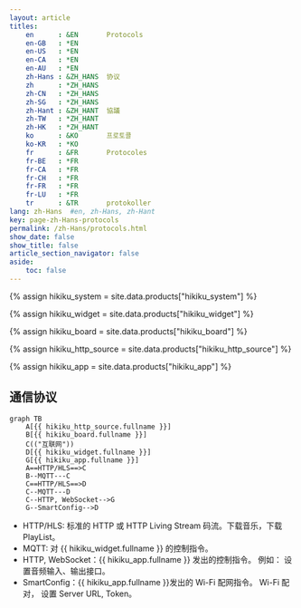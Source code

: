 ```yaml
---
layout: article
titles:
    en      : &EN       Protocols
    en-GB   : *EN
    en-US   : *EN
    en-CA   : *EN
    en-AU   : *EN
    zh-Hans : &ZH_HANS  协议
    zh      : *ZH_HANS
    zh-CN   : *ZH_HANS
    zh-SG   : *ZH_HANS
    zh-Hant : &ZH_HANT  協議
    zh-TW   : *ZH_HANT
    zh-HK   : *ZH_HANT
    ko      : &KO       프로토콜
    ko-KR   : *KO
    fr      : &FR       Protocoles
    fr-BE   : *FR
    fr-CA   : *FR
    fr-CH   : *FR
    fr-FR   : *FR
    fr-LU   : *FR
    tr      : &TR       protokoller
lang: zh-Hans  #en, zh-Hans, zh-Hant
key: page-zh-Hans-protocols
permalink: /zh-Hans/protocols.html
show_date: false
show_title: false
article_section_navigator: false
aside:
    toc: false
---
```


{% assign hikiku_system    = site.data.products["hikiku_system"] %}

{% assign hikiku_widget    = site.data.products["hikiku_widget"] %}

{% assign hikiku_board     = site.data.products["hikiku_board"] %}

{% assign hikiku_http_source   = site.data.products["hikiku_http_source"] %}

{% assign hikiku_app       = site.data.products["hikiku_app"] %}

## 通信协议

```mermaid
graph TB
    A[{{ hikiku_http_source.fullname }}]
    B[{{ hikiku_board.fullname }}]
    C(("互联网"))
    D[{{ hikiku_widget.fullname }}]
    G[{{ hikiku_app.fullname }}]
    A==HTTP/HLS==>C
    B--MQTT---C
    C==HTTP/HLS==>D
    C--MQTT---D
    C--HTTP, WebSocket-->G
    G--SmartConfig-->D
```

- HTTP/HLS: 标准的 HTTP 或 HTTP Living Stream 码流。下载音乐，下载 PlayList。
- MQTT: 对 {{ hikiku_widget.fullname }} 的控制指令。
- HTTP, WebSocket：{{ hikiku_app.fullname }} 发出的控制指令。 例如： 设置音频输入、输出接口。
- SmartConfig：{{ hikiku_app.fullname }}发出的 Wi-Fi 配网指令。 Wi-Fi 配对， 设置 Server URL, Token。